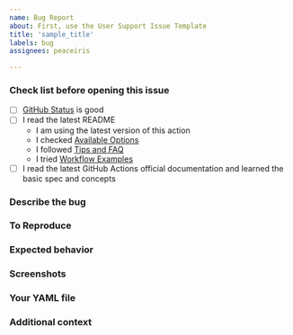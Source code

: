 ```yaml
---
name: Bug Report
about: First, use the User Support Issue Template
title: 'sample_title'
labels: bug
assignees: peaceiris

---
```


<!-- Note that an issue which does not follow the template will be closed silently. -->

### Check list before opening this issue

- [ ] [GitHub Status](https://www.githubstatus.com/) is good
- [ ] I read the latest README
  - I am using the latest version of this action
  - I checked [Available Options](https://github.com/peaceiris/actions-gh-pages#options)
  - I followed [Tips and FAQ](https://github.com/peaceiris/actions-gh-pages#tips-and-faq)
  - I tried [Workflow Examples](https://github.com/peaceiris/actions-gh-pages#examples)
- [ ] I read the latest GitHub Actions official documentation and learned the basic spec and concepts

### Describe the bug

<!-- A clear and concise description of what the bug is. -->

### To Reproduce

<!--
Steps to reproduce the behavior:

1. Go to '...'
2. Click on '....'
3. Scroll down to '....'
4. See error
-->

### Expected behavior

<!-- A clear and concise description of what you expected to happen. -->

### Screenshots

<!-- If applicable, add screenshots to help explain your problem. -->

### Your YAML file

<!--
- A link to your repository
- A link to your YAML file
-->

### Additional context

<!-- Add any other context about the problem here. -->
